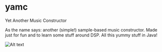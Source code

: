 # yamc
Yet Another Music Constructor

As the name says: another (simple!) sample-based music constructor. 
Made just for fun and to learn some stuff around DSP. All this yummy stuff in Java!

![Alt text](http://ketonal.mbws.superhost.pl/wcja/img/yamc2.png "Screen")
